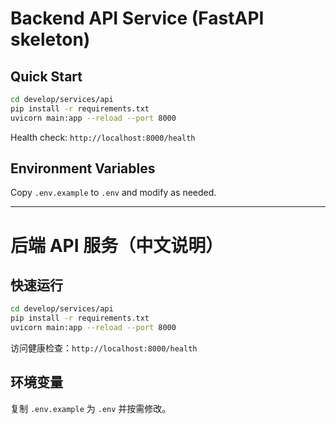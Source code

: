 # Backend API Service (FastAPI skeleton)

## Quick Start
```bash
cd develop/services/api
pip install -r requirements.txt
uvicorn main:app --reload --port 8000
```

Health check: `http://localhost:8000/health`

## Environment Variables
Copy `.env.example` to `.env` and modify as needed.

---

# 后端 API 服务（中文说明）

## 快速运行
```bash
cd develop/services/api
pip install -r requirements.txt
uvicorn main:app --reload --port 8000
```

访问健康检查：`http://localhost:8000/health`

## 环境变量
复制 `.env.example` 为 `.env` 并按需修改。
